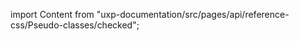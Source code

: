 
import Content from "uxp-documentation/src/pages/api/reference-css/Pseudo-classes/checked";

<Content query="product=xd"/>
